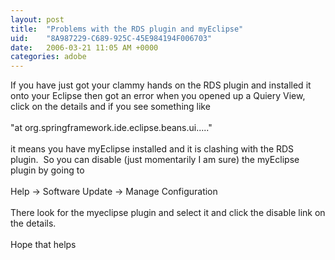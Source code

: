```yaml
---
layout: post
title:  "Problems with the RDS plugin and myEclipse"
uid:	"8A987229-C689-925C-45E984194F006703"
date:   2006-03-21 11:05 AM +0000
categories: adobe
---
```

If you have just got your clammy hands on the RDS plugin and installed it onto your Eclipse then got an error when you opened up a Quiery View, click on the details and if you see something like<br /><br />&quot;at org.springframework.ide.eclipse.beans.ui.....&quot;<br /><br />it means you have myEclipse installed and it is clashing with the RDS plugin.&nbsp; So you can disable (just momentarily I am sure) the myEclipse plugin by going to <br /><br />Help -&gt; Software Update -&gt; Manage Configuration <br /><br />There look for the myeclipse plugin and select it and click the disable link on the details. <br /><br />Hope that helps<br />